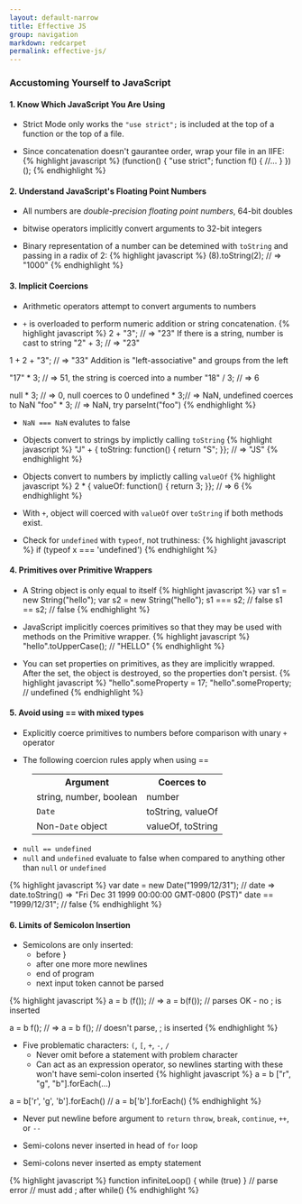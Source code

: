 ```yaml
---
layout: default-narrow
title: Effective JS
group: navigation
markdown: redcarpet
permalink: effective-js/
---
```


<style>
.highlight {
  margin: 0 40px 14px;
}
.table {
  width: 537px;
  margin-left: 40px;
}
</style>

### Accustoming Yourself to JavaScript


#### 1. Know Which JavaScript You Are Using
* Strict Mode only works the `"use strict";` is included at the top of a function or the top of a file.

* Since concatenation doesn't gaurantee order, wrap your file in an IIFE:
{% highlight javascript %}
(function() {
    "use strict";
  function f() {
    //...
  }
})();
{% endhighlight %}


#### 2. Understand JavaScript's Floating Point Numbers
* All numbers are _double-precision floating point numbers_, 64-bit doubles

* bitwise operators implicitly convert arguments to 32-bit integers

* Binary representation of a number can be detemined with `toString` and passing in a radix of 2:
{% highlight javascript %}
(8).toString(2); // => "1000"
{% endhighlight %}


#### 3. Implicit Coercions
* Arithmetic operators attempt to convert arguments to numbers

* `+` is overloaded to perform numeric addition or string concatenation.
{% highlight javascript %}
2 + "3";      // => "23" If there is a string, number is cast to string
"2" + 3;      // => "23"

1 + 2 + "3";  // => "33" Addition is "left-associative" and groups from the left

"17" * 3;     // =>  51, the string is coerced into a number
"18" / 3;     // =>   6

null * 3;     // =>   0, null coerces to 0
undefined * 3;// => NaN, undefined coerces to NaN
"foo" * 3;    // => NaN, try parseInt("foo")
{% endhighlight %}

* `NaN === NaN` evalutes to false

* Objects convert to strings by implictly calling `toString`
{% highlight javascript %}
"J" + { toString: function() { return "S"; }};   // => "JS"
{% endhighlight %}

* Objects convert to numbers by implictly calling `valueOf`
{% highlight javascript %}
2 * { valueOf: function() { return 3; }};        // => 6
{% endhighlight %}

* With `+`, object will coerced with `valueOf` over `toString` if both methods exist.

* Check for `undefined` with `typeof`, not truthiness:
{% highlight javascript %}
if (typeof x === 'undefined')
{% endhighlight %}


#### 4. Primitives over Primitive Wrappers

* A String object is only equal to itself
{% highlight javascript %}
var s1 = new String("hello");
var s2 = new String("hello");
s1 === s2;        // false
s1 == s2;         // false
{% endhighlight %}

* JavaScript implicitly coerces primitives so that they may be used with methods on the Primitive wrapper.
{% highlight javascript %}
"hello".toUpperCase();   // "HELLO"
{% endhighlight %}

* You can set properties on primitives, as they are implicitly wrapped. After the set, the object is destroyed, so the properties don't persist.
{% highlight javascript %}
"hello".someProperty = 17;
"hello".someProperty;       // undefined
{% endhighlight %}


#### 5. Avoid using == with mixed types

* Explicitly coerce primitives to numbers before comparison with unary `+` operator

* The following coercion rules apply when using ==

<table class="table table-condensed">
  <tr>
    <th>Argument</th>
    <th>Coerces to</th>
  </tr>
  <tr>
    <td>string, number, boolean</td>
    <td>number</td>
  </tr>
  <tr>
    <td><code>Date</code></td>
    <td>toString, valueOf</td>
  </tr>
  <tr>
    <td>Non-<code>Date</code> object</td>
    <td>valueOf, toString</td>
  </tr>
</table>

* `null == undefined`
* `null` and `undefined` evaluate to false when compared to anything other than `null` or `undefined`

{% highlight javascript %}
var date = new Date("1999/12/31");    // date => date.toString() => "Fri Dec 31 1999 00:00:00 GMT-0800 (PST)"
date == "1999/12/31";                 // false
{% endhighlight %}


#### 6. Limits of Semicolon Insertion

* Semicolons are only inserted:
  * before }
  * after one more more newlines
  * end of program
  * next input token cannot be parsed

{% highlight javascript %}
a = b
(f());    // => a = b(f()); // parses OK - no ; is inserted

a = b
f();      // => a = b f();  // doesn't parse, ; is inserted
{% endhighlight %}

* Five problematic characters: `(`, `[`, `+`, `-`, `/`
  * Never omit before a statement with problem character
  * Can act as an expression operator, so newlines starting with these won't have semi-colon inserted
{% highlight javascript %}
a = b
["r", "g", "b"].forEach(...)

a = b['r', 'g', 'b'].forEach()  // a = b['b'].forEach()
{% endhighlight %}

* Never put newline before argument to `return` `throw`, `break`, `continue`, `++`, or `--`

* Semi-colons never inserted in head of `for` loop

* Semi-colons never inserted as empty statement

{% highlight javascript %}
function infiniteLoop() { while (true) }    // parse error
// must add ; after while()
{% endhighlight %}


<!--ul>
{% for chapter in site.data.effective-js %}
  <li>
    <a href="https://github.com/{{ chapter.name }}">
      {{ chapter.name }}
    </a>
    <ul>
    {% for item in chapter.sections %}
      <li>
        {{ item.name }}
      </li>
    {% endfor %}
    </ul>
  </li>
{% endfor %}
</ul-->
